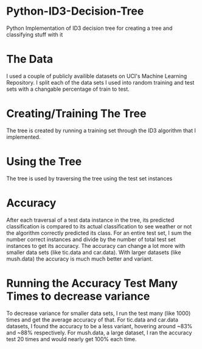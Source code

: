 # Python-ID3-Decision-Tree
Python Implementation of ID3 decision tree for creating a tree and classifying stuff with it

# The Data
I used a couple of publicly availible datasets on UCI's Machine Learning Repository. I split each of the data sets I used into random training and test sets with a changable percentage of train to test. 

# Creating/Training The Tree
The tree is created by running a training set through the ID3 algorithm that I implemented.

# Using the Tree
The tree is used by traversing the tree using the test set instances

# Accuracy
After each traversal of a test data instance in the tree, its predicted classification is compared to its actual classification to see weather or not the algorithm correctly predicted its class. For an entire test set, I sum the number correct instances and divide by the number of total test set instances to get its accuracy. The accuracy can change a lot more with smaller data sets (like tic.data and car.data). With larger datasets (like mush.data) the accuracy is much much better and variant.

# Running the Accuracy Test Many Times to decrease variance
To decrease variance for smaller data sets, I run the test many (like 1000) times and get the average accuracy of that. For tic.data and car.data datasets, I found the accuracy to be a less variant, hovering around ~83% and ~88% respectively. For mush.data, a large dataset, I ran the accuracy test 20 times and would nearly get 100% each time.
